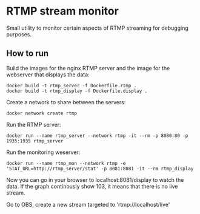 # RTMP stream monitor

Small utility to monitor certain aspects of RTMP streaming
for debugging purposes.

## How to run

Build the images for the nginx RTMP server and the image
for the webserver that displays the data:
```shell
docker build -t rtmp_server -f Dockerfile.rtmp .
docker build -t rtmp_display -f Dockerfile.display .
```

Create a network to share between the servers:
```shell
docker network create rtmp
```

Run the RTMP server:
```shell
docker run --name rtmp_server --network rtmp -it --rm -p 8080:80 -p 1935:1935 rtmp_server
```

Run the monitoring weserver:
```shell
docker run --name rtmp_mon --network rtmp -e 'STAT_URL=http://rtmp_server/stat' -p 8081:8081 -it --rm rtmp_display
```

Now you can go in your browser to localhost:8081/display to watch the data.
If the graph continously show 103, it means that there is no live
stream.

Go to OBS, create a new stream targeted to 'rtmp://localhost/live'
